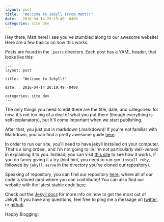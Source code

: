 ```yaml
---
layout: post
title:  "Welcome to Jekyll (From Matt)!"
date:   2016-04-14 20:19:49 -0400
categories: site dev
---
```


Hey there, Matt here! I see you've stumbled along to our awesome website! Here are a few basics on how this works.

Posts are found in the `_posts` directory. Each post has a YAML header, that looks like this:
```
---
layout: post

title:  "Welcome to Jekyll!"

date:   2016-04-14 20:19:49 -0400

categories: site dev
---
```

The only things you need to edit there are the title, date, and categories: for now, it's not too big of a deal of what you put there (though everything is self-explanatory), but it'll come important when we start publishing.

After that, you just put in markdown (.markdown)! If you're not familiar with Markdown, you can find a pretty awesome guide [here](https://github.com/adam-p/markdown-here/wiki/Markdown-Cheatsheet).

In order to run our site, you'll need to have jekyll installed on your computer. That's a long ordeal, and I'm not going to lie I'm not particularly well-versed in explaining it to you. Instead, you can visit [this site](http://jekyllrb.com/docs/home) to see how it works, if you do fancy giving it a try (hint hint, you need to run `gem install ruby`, followed by `jekyll serve` in the directory you've cloned our repository).

Speaking of repository, you can find our repository [here](http://github.com/malsf21/blogs-test), where all of our code is stored (and where you can contribute)! You can also find our website with the latest stable code [here](http://matthewwang.me/shadblog).

Check out the [Jekyll docs](http://jekyllrb.com/docs/home) for more info on how to get the most out of Jekyll. If you have any questions, feel free to ping me a message on [twitter](http://twitter.com/malsf21), or [github](http://github.com/malsf21).

Happy Blogging!

